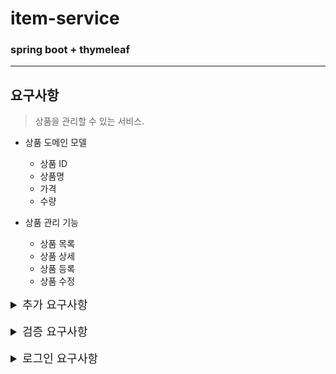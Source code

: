 # item-service
### spring boot + thymeleaf
<hr>

## 요구사항
> 상품을 관리할 수 있는 서비스.
 
- 상품 도메인 모델
  - 상품 ID
  - 상품명
  - 가격
  - 수량

- 상품 관리 기능
  - 상품 목록
  - 상품 상세
  - 상품 등록
  - 상품 수정

<details>
<summary style="font-size: 18px;"> 추가 요구사항 </summary>
<div markdown="1">

> 타임리프를 사용해서 폼에서 체크박스, 라디오 버튼, 셀렉트 박스를 편리하게 사용하는 방법
> 
> 기존 서비스에서 다음 요구사항을 추가

- 판매 여부
  - 판매 오픈 여부
  - 체크 박스로 선택할 수 있다.
  
- 등록 지역
  - 서울, 부산, 제주
  - 체크 박스로 다중 선택할 수 있다.
  
- 상품 종류
  - 도서, 식품, 기타
  - 라디오 버튼으로 하나만 선택할 수 있다.
  
- 배송 방식
  - 빠른 배송
  - 일반 배송
  - 느린 배송
  - 셀렉트 박스로 하나만 선택할 수 있다.

- 국제화
  - 메시지를 한 곳에서 관리하도록 하는 기능을 메시지 기능 구현.
  - en 국제화 진행.
</div>
</details>

<br>

<details>
<summary style="font-size: 18px;"> 검증 요구사항 </summary>
<div markdown="1">

- 타입 검증
  - 가격, 수량에 문자가 들어가면 검증 오류 처리
  
- 필드 검증
  - 상품명: 필수, 공백X
  - 가격: 1000원 이상, 1백만원 이하
  - 수량: 최대 9999
  
- 특정 필드의 범위를 넘어서는 검증
  - 가격 * 수량의 합은 10,000원 이상
  
- 수정시
  - 수량 100000개로 제한해제

</div>
</details>

<br>

<details>
<summary style="font-size: 18px;"> 로그인 요구사항 </summary>
<div markdown="1">

- 홈 화면 -로그인 전
  - 회원가입
  - 로그인

- 홈 화면 -로그인 후
  - 본인 이름({Name}님 환영합니다.)
  - 상품 관리
  - 로그아웃

- 보안 요구사항
  - 로그인 사용자만 상품에 접근하고, 관리할 수 있음
  - <b>로그인 하지 않은 사용자가 상품 관리에 접근하면 로그인 화면으로 이동</b>

- 회원가입, 상품관리

</div>
</details>
